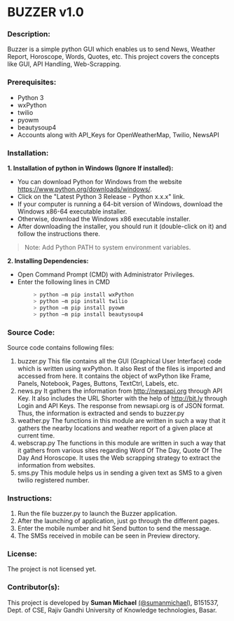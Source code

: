 # BUZZER v1.0


### Description:
Buzzer is a simple python GUI which enables us to send News, Weather Report, Horoscope, Words, Quotes, etc. This project covers the concepts like GUI, API Handling, Web-Scrapping.
  
### Prerequisites:

 - Python 3 
 - wxPython 
 - twilio 
 - pyowm 
 - beautysoup4 
 - Accounts along with API_Keys for OpenWeatherMap, Twilio, NewsAPI

### Installation:

**1. Installation of python in Windows (Ignore If installed):**
 - You can download Python for Windows from the website
   https://www.python.org/downloads/windows/.
 - Click on the "Latest Python 3 Release - Python x.x.x" link.
 - If your computer is running a 64-bit version of Windows, download the Windows x86-64 executable installer.
 - Otherwise, download the Windows x86 executable installer.
 - After downloading the installer, you should run it (double-click on it) and follow the instructions there.
  
  

>  Note: Add Python PATH to system environment variables.

  
**2.	Installing Dependencies:**
  -	 Open Command Prompt (CMD) with Administrator Privileges.
  - Enter the following lines in CMD
    ```python
         > python –m pip install wxPython
         > python –m pip install twilio
         > python –m pip install pyowm
         > python –m pip install beautysoup4
    ```


### Source Code:
Source code contains following files:
1.	buzzer.py
	  This file contains all the GUI (Graphical User Interface) code which is written using wxPython. It also Rest of the files is imported and accessed from here. It contains the object of wxPython like Frame, Panels, Notebook, Pages, Buttons, TextCtrl, Labels, etc.
2.	news.py
	It gathers the information from http://newsapi.org through API Key. It also includes the URL Shorter with the help of http://bit.ly through Login and API Keys. The response from newsapi.org is of JSON format. Thus, the information is extracted and sends to buzzer.py
3.	weather.py
  The functions in this module are written in such a way that it gathers the nearby locations and weather report of a given place at current time.
4.	webscrap.py
  The functions in this module are written in such a way that it gathers from various sites regarding Word Of The Day, Quote Of The Day And Horoscope. It uses the Web scrapping strategy to extract the information from websites.
5.	sms.py
  This module helps us in sending a given text as SMS to a given twilio registered number.

### Instructions:
  1.	Run the file buzzer.py to launch the Buzzer application.
  2.	After the launching of application, just go through the different pages.
  3.	Enter the mobile number and hit Send button to send the message.
  4.	The SMSs received in mobile can be seen in Preview directory.
   
### License:
  The project is not licensed yet.
  
### Contributor(s):
This project is developed by **Suman Michael** [(@sumanmichael)](https://www.github.com/sumanmichael/), B151537, Dept. of CSE, Rajiv Gandhi University of Knowledge technologies, Basar.
